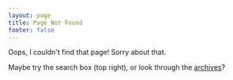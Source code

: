 ```yaml
---
layout: page
title: Page Not Found
footer: false
---
```


Oops, I couldn't find that page! Sorry about that.

Maybe try the search box (top right), or look through the [archives](/archives)?
